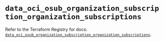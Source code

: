 # `data_oci_osub_organization_subscription_organization_subscriptions`

Refer to the Terraform Registry for docs: [`data_oci_osub_organization_subscription_organization_subscriptions`](https://registry.terraform.io/providers/oracle/oci/6.18.0/docs/data-sources/osub_organization_subscription_organization_subscriptions).
